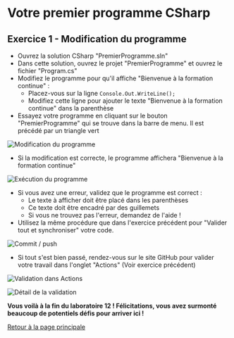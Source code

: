 # Votre premier programme CSharp

## Exercice 1 - Modification du programme

- Ouvrez la solution CSharp "PremierProgramme.sln"
- Dans cette solution, ouvrez le projet "PremierProgramme" et ouvrez le fichier "Program.cs"
- Modifiez le programme pour qu'il affiche "Bienvenue à la formation continue" :
  - Placez-vous sur la ligne ```Console.Out.WriteLine();```
  - Modifiez cette ligne pour ajouter le texte "Bienvenue à la formation continue" dans la parenthèse
- Essayez votre programme en cliquant sur le bouton "PremierProgramme" qui se trouve dans la barre de menu. Il est précédé par un triangle vert

![Modification du programme](img/vs_premierProg_01.png)

- Si la modification est correcte, le programme affichera "Bienvenue à la formation continue"

![Exécution du programme](img/vs_premierProg_02.png)

- Si vous avez une erreur, validez que le programme est correct :
  - Le texte à afficher doit être placé dans les parenthèses
  - Ce texte doit être encadré par des guillemets
  - Si vous ne trouvez pas l'erreur, demandez de l'aide !
- Utilisez la même procédure que dans l'exercice précédent pour "Valider tout et synchroniser" votre code.

![Commit / push](img/vs_premierProg_03.png)

- Si tout s'est bien passé, rendez-vous sur le site GitHub pour valider votre travail dans l'onglet "Actions" (Voir exercice précédent)

![Validation dans Actions](img/vs_premierProg_04.png)

![Détail de la validation](img/vs_premierProg_05.png)

**Vous voilà à la fin du laboratoire 12 ! Félicitations, vous avez surmonté beaucoup de potentiels défis pour arriver ici !**

[Retour à la page principale](README.md)
